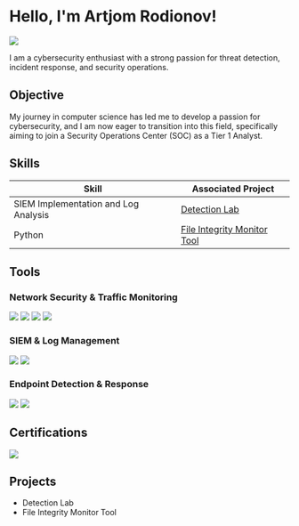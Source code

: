 # Hello, I'm Artjom Rodionov!
<a href="https://linkedin.com/in/artjom-rodionov-95a84132b/"><img src="https://img.shields.io/badge/-LinkedIn-0072b1?&style=for-the-badge&logo=linkedin&logoColor=white" /></a>

I am a cybersecurity enthusiast with a strong passion for threat detection, incident response, and security operations.

## Objective

My journey in computer science has led me to develop a passion for cybersecurity, and I am now eager to transition into this field, specifically aiming to join a Security Operations Center (SOC) as a Tier 1 Analyst.

## Skills

| Skill                                         | Associated Project         |
|-----------------------------------------------|----------------------------|
| SIEM Implementation and Log Analysis          | <a href="https://github.com/DOXX1011/Cybersecurity-Project-Labs/tree/main/Detection%20Lab">Detection Lab</a>|
| Python | <a href="[https://github.com/DOXX1011/Cybersecurity-Project-Labs/tree/main/File%20Integrity%20Monitoring%20Tool]">File Integrity Monitor Tool</a>|

## Tools

### Network Security & Traffic Monitoring
<div>
    <img src="https://img.shields.io/badge/-Suricata-EF3B2D?&style=for-the-badge&logo=Suricata&logoColor=white" />
    <img src="https://img.shields.io/badge/-Zeek-777BB4?&style=for-the-badge&logo=Zeek&logoColor=white" />
    <img src="https://img.shields.io/badge/-pfSense-003366?&style=for-the-badge&logo=pfSense&logoColor=white" /> 
    <img src="https://img.shields.io/badge/-Security%20Onion-003366?&style=for-the-badge&logo=Security-Onion&logoColor=white" />
</div>

### SIEM & Log Management
<div>
    <img src="https://img.shields.io/badge/-Splunk-000000?&style=for-the-badge&logo=Splunk&logoColor=white" />
    <img src="https://img.shields.io/badge/-ELK%20Stack-005571?&style=for-the-badge&logo=Elasticsearch&logoColor=white" />
</div>

### Endpoint Detection & Response
<div>
    <img src="https://img.shields.io/badge/-Velociraptor-009688?&style=for-the-badge&logo=Velociraptor&logoColor=white" />
    <img src="https://img.shields.io/badge/-Sysmon-0078D7?&style=for-the-badge&logo=Windows&logoColor=white" />
</div>

## Certifications
<div>
<img src="https://img.shields.io/badge/-TCM%20Security%20Academy-FF1493?&style=for-the-badge&logo=Hack-The-Box&logoColor=white"/>
</div>

## Projects
- Detection Lab
- File Integrity Monitor Tool
